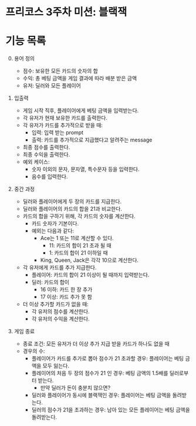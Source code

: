 <h1> 프리코스 3주차 미션: 블랙잭 </h1>

<h1> 기능 목록 </h1>

0. 용어 정의
    - 점수: 보유한 모든 카드의 숫자의 합
    - 수익: 총 베팅 금액을 게임 결과에 따라 배분 받은 금액
    - 유저: 딜러와 모든 플레이어

1. 입출력
    - 게임 시작 직후, 플레이어에게 베팅 금액을 입력받는다.
    - 각 유저가 현재 보유한 카드를 출력한다.
    - 각 유저가 카드를 추가적으로 받을 때:
       - 입력: 입력 받는 prompt
       - 출력: 카드를 추가적으로 지급했다고 알려주는 message
    - 최종 점수를 출력한다.
    - 최종 수익을 출력한다.
    - 예외 케이스:
        - 숫자 이외의 문자, 문자열, 특수문자 등을 입력한다.
        - 음수를 입력한다.
    
2. 중간 과정
    - 딜러와 플레이어에게 두 장의 카드를 지급한다.
    - 딜러와 플레이어의 카드의 합을 21과 비교한다.
    - 카드의 합을 구하기 위해, 각 카드의 숫자를 계산한다.
        - 카드 숫자가 기본이다.
        - 예외는 다음과 같다:
            - Ace는 1 또는 11로 계산할 수 있다.
                - 11: 카드의 합이 21 초과 될 때
                - 1: 카드의 합이 21 이하일 때
            - King, Queen, Jack은 각각 10으로 계산한다.        
    - 각 유저에게 카드를 추가 지급한다.
        - 플레이어: 카드의 합이 21 이상이 될 때까지 입력받는다.
        - 딜러: 카드의 합이
            - 16 이하: 카드 한 장 추가
            - 17 이상: 카드 추가 못 함
    - 더 이상 추가할 카드가 없을 때:
        - 각 유저의 점수를 계산한다.
        - 각 유저의 수익을 계산한다.
        
3. 게임 종료
     - 종료 조건: 모든 유저가 더 이상 추가 지급 받을 카드가 하나도 없을 때
     - 경우의 수:
         - 플레이어가 카드를 추가로 뽑아 점수가 21 초과할 경우: 플레이어는 베팅 금액을 모두 잃는다.
         - 플레이어의 처음 두 장의 점수가 21 인 경우: 베팅 금액의 1.5배를 딜러로부터 받는다.
             - 만약 딜러가 돈이 충분치 않으면? 
         - 딜러와 플레이어가 동시에 블랙잭인 경우: 플레이어는 베팅 금액을 돌려받는다.
         - 딜러의 점수가 21을 초과하는 경우: 남아 있는 모든 플레이어는 베팅 금액을 돌려받는다.
     